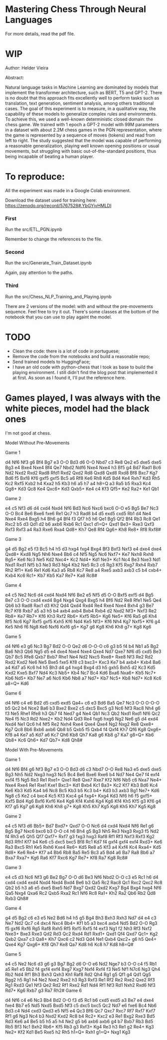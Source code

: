 # Mastering Chess Through Neural Languages

For more details, read the pdf file.

# WIP

Author: Helder Vieira

Abstract:

Natural language tasks in Machine Learning are dominated by models that implement the transformer architecture, such as BERT, T5 and GPT-2. There is no doubt that this approach fits excellently well to perform tasks such as translation, text generation, sentiment analysis, among others traditional cases. The goal of this experiment is to measure, in a qualitative way, the capability of these models to generalize complex rules and environments. To achieve this, we used a well-known deterministic closed domain: the chess game. We trained with 1 epoch a GPT-2 model with 99M parameters in a dataset with about 2.2M chess games in the PGN representation, where the game is represented by a sequence of moves (tokens) and read from left to right. The study suggested that the model was capable of performing a reasonable generalization, playing well known opening positions or usual movements, but struggling with basic out-of-the-standard positions, thus being incapable of beating a human player.


# To reproduce:

All the experiment was made in a Google Colab environment.

Download the dataset used for training here: https://zenodo.org/record/5767528#.YbGYjvHMLDI

### First

Run the src/ETL_PGN.ipynb

Remember to change the references to the file.

### Second

Run the src/Generate_Train_Dataset.ipynb

Again, pay attention to the paths.

### Third

Run the src/Chess_NLP_Training_and_Playing.ipynb

There are 2 versions of the model: with and without the pre-movements sequence. Feel free to try it out. There's some classes at the bottom of the notebook that you can use to play againt the model.

# TODO

- Clean the code: there is a lot of code in portuguese;
- Remove the code from the notebooks and build a reasonable repo;
- Send trained models to HuggingFace;
- I have an old code with python-chess that I took as base to build the playing environment. I still didn't find the blog post that implemented it at first. As soon as I found it, I'll put the reference here.


# Games played, I was always with the white pieces, model had the black ones

I'm not good at chess.

Model Without Pre-Movements

Game 1

d4 Nf6 Nf3 g6 Bf4 Bg7 e3 O-O Bd3 d6 O-O Nbd7 c3 Re8 Qe2 e5 dxe5 dxe5 Bg3 e4 Bxe4 Nxe4 Bf4 Qe7 Nbd2 Ndf6 Nxe4 Nxe4 h3 Bf5 g4 Bd7 Rad1 Bc6 Nd2 Nxd2 Rxd2 Rad8 Rfd1 Rxd2 Qxd2 Rd8 Qxd8 Qxd8 Rxd8 Bf8 Bxc7 Kg7 Bd6 f5 Bxf8 Kf6 gxf5 gxf5 Bc5 a6 Rf8 Ke6 Rh8 Kd5 Bd4 Ke4 Rxh7 Kd3 Rh5 Kc2 Rxf5 Kxb2 h4 Kxa2 h5 Kb3 h6 a5 h7 a4 h8=Q a3 Ra5 b5 Rxa3 Kc4 Qg8+ Kd3 Qc8 Ke4 Qxc6+ Kd3 Qxb5+ Ke4 c4 Kf3 Qf5+ Ke2 Ra2+ Ke1 Qb1

Game 2

e4 c5 Nf3 d6 d4 cxd4 Nxd4 Nf6 Bd3 Nc6 Nxc6 bxc6 O-O e5 Bg5 Be7 Nc3 O-O Bc4 Be6 Bxe6 fxe6 Re1 Qc7 h3 Rad8 b4 d5 exd5 cxd5 Rb1 d4 Ne4 Nxe4 Rxe4 Bxg5 h4 Bh6 g4 Bf4 f3 Qf7 h5 h6 Qe1 Bg5 Qf2 Bf4 Rb3 Rc8 Qe1 Rxc2 b5 d3 Qd1 d2 b6 axb6 Rxb6 Rc1 Qxc1 d1=Q+ Qxd1 Be3+ Rxe3 Qxf3 Rxf3 Rxf3 a4 Ra3 Rxe6 Rxa4 Qd8+ Kh7 Qe8 Rf4 Qg6+ Kh8 Re8+ Rf8 Rxf8#

Game 3

g4 d5 Bg2 e5 f3 Bc5 h4 h5 d3 hxg4 fxg4 Bxg4 Bf3 Bxf3 Nxf3 e4 dxe4 dxe4 Qxd8+ Kxd8 Ng5 Nh6 Nxe4 Bb6 c4 Nf5 Ng5 Nc6 Nxf7+ Ke7 Nxh8 Rxh8 Bg5+ Ke6 Nc3 Ne5 Kd2 Nxc4+ Kc2 Nd4+ Kd1 Ne3+ Kc1 Nc4 Be3 Nxe3 Nd1 Nxd1 Rxd1 Nf5 b3 Ne3 Rd3 Ng4 Kb2 Ne5 Rc3 c6 Rg3 Kf5 Rxg7 Rxh4 Rxb7 Rh2 Rf1+ Ke6 Re1 Kd6 Ka3 a5 Rb8 Kc7 Re8 a4 Rxe5 axb3 axb3 c5 b4 cxb4+ Kxb4 Kc6 Rc1+ Kb7 Kb5 Ka7 Re7+ Ka8 Rc8#

Game 4

e4 c5 Ne2 Nc6 d4 cxd4 Nxd4 Nf6 Be2 e5 Nf5 d5 O-O Bxf5 exf5 d4 Bg5 Be7 c3 O-O cxd4 exd4 Bg4 Nxg4 Qxg4 Bxg5 h4 Bf6 Nd2 Re8 Rfe1 Ne5 Qe4 Qb6 b3 Rad8 Rac1 d3 Kh2 Qd4 Qxd4 Rxd4 Re4 Rxe4 Nxe4 Bxh4 g3 Be7 Rc7 Kf8 Rxb7 a5 a3 h5 b4 axb4 axb4 Bxb4 Rxb4 d2 Nxd2 Nf3+ Nxf3 Re2 Rb8+ Ke7 Rb7+ Kf6 Kh3 Rxf2 Rb6+ Kxf5 Rb5+ Kg6 Ne5+ Kf6 Ra5 g6 Kh4 Rf5 Nc6 Kg7 Rxf5 gxf5 Kxh5 Kf6 Nd4 Ke5 Nf3+ Kf6 Nh4 Kg7 Nxf5+ Kf6 g4 Ke5 Nh6 f6 Ng8 Ke6 Nxf6 Kxf6 g5+ Kg7 g6 Kg8 Kh6 Kh8 g7+ Kg8 Kg6

Game 5

d4 Nf6 e3 g6 Nc3 Bg7 Bd2 O-O Qe2 d6 O-O-O c6 g3 b5 f4 b4 Nb1 a5 Bg2 Ba6 Nh3 Qb6 Ng5 d5 e4 dxe4 Nxe4 Nxe4 Qxe4 Nd7 Qxe7 Nf6 d5 cxd5 Be3 Qb7 Bc5 Rfe8 Qxb7 Bxb7 Rhe1 Ne4 Nd2 Nxc5 Rxe8+ Rxe8 Nf3 Re2 Rd2 Rxd2 Kxd2 Ne6 Ne5 Bxe5 fxe5 Kf8 c3 bxc3+ Kxc3 Ke7 b4 axb4+ Kxb4 Ba6 a4 Kd7 a5 Kc6 h4 h5 Bh3 d4 g4 hxg4 Bxg4 d3 h5 gxh5 Bxh5 d2 Kc3 Kd5 Kxd2 Kxe5 Bxf7 Nd4 Kc3 Nb5+ Kb4 Nc7 Bc4 Kd6 Bxa6 Nxa6+ Kb5 Nc7+ Kb6 Nd5+ Kb7 Ne7 a6 Nc6 Kb6 Nb8 a7 Nd7+ Kb7 Nc5+ Kb8 Nd7+ Kc8 Kc6 a8=Q+ Kd6

Game 6

d4 Nf6 c4 e6 Bd2 d5 cxd5 exd5 Qa4+ c6 e3 Bd6 Ba5 Qe7 Nc3 O-O O-O-O b5 Qc2 b4 Nce2 Ba6 b3 Bxe2 Bxe2 c5 dxc5 Bxc5 g3 Nc6 Nf3 Rac8 Nh4 g6 f3 Ne5 Rhe1 Rfe8 h3 Qb7 f4 Ned7 g4 Ne4 Qb1 Nc3 Qb2 Nxd1 Rxd1 Nf6 Qc2 Ne4 f5 Nc3 Rd2 Nxe2+ Kb2 Nd4 Qd3 Re4 fxg6 hxg6 Ng2 Ne6 g5 d4 exd4 Nxd4 Ne1 Qc6 h4 Nf5 Re2 Nxh4 Rxe4 Qxe4 Qxe4 Ng2 Nxg2 Re8 Qxe8+ Kg7 Qc8 Bb6 Bxb6 axb6 Qb8 b5 Qxb5 f5 Qxb4 f4 Qxf4 Kh7 Qf6 Kg8 Qxg6+ Kf8 a4 Ke7 a5 Kd7 a6 Kc7 Qh6 Kb8 Qh7 Ka8 g6 Kb8 g7 Ka7 g8=Q+ Kb6 Qb8+ Kc6 Qh6+ Kd7 Qb7+ Kd8 Qh8#



Model With Pre-Movements

Game 1

d4 Nf6 Bf4 g6 Nf3 Bg7 e3 O-O Bd3 d6 c3 Nbd7 O-O Re8 Na3 e5 dxe5 dxe5 Bg3 Nh5 Nd2 Nxg3 hxg3 Nc5 Bc4 Be6 Bxe6 Rxe6 b4 Nd7 Ne4 Qe7 f4 exf4 exf4 f5 Ng5 Re3 Re1 Rxe1+ Qxe1 Re8 Qxe7 Rxe7 Kf2 Nf6 Nb5 c6 Nxa7 Ne4+ Nxe4 Rxe4 Re1 Rxe1 Kxe1 Bxc3+ Kd1 Bxb4 Kc1 Ba3+ Kc2 Kf7 Kb3 Bd6 Kc4 Ke6 Kb3 Kd5 Ka4 b6 Nc8 Bc5 Kb3 b5 Kc3 b4+ Kd3 b3 axb3 Bg1 Ne7+ Kd6 Ng8 c5 Ke2 c4 bxc4 Kc5 Kf3 Kxc4 g4 fxg4+ Kxg4 Kd3 Nf6 h6 f5 gxf5+ Kxf5 Bd4 Kg6 Bxf6 Kxf6 Ke4 Kg6 Kf4 Kxh6 Kg4 Kg6 Kf4 Kh5 Kf5 g3 Kf6 g4 Kf7 g5 Kg7 g6 Kg8 Kh6 Kh8 g7+ Kg8 Kh5 Kh7 Kg5 Kg8 Kh5 Kh7 Kg5 Kg8

Game 2

e4 c5 Nf3 d6 Bb5+ Bd7 Bxd7+ Qxd7 O-O Nc6 d4 cxd4 Nxd4 Nf6 Re1 g6 Bg5 Bg7 Nxc6 bxc6 b3 O-O c4 h6 Bh4 g5 Bg3 Nh5 Re3 Nxg3 Rxg3 f5 Nd2 f4 Rh3 e5 Qh5 Qf7 Qxf7+ Rxf7 g3 fxg3 hxg3 Raf8 Rf1 Rf3 Nxf3 Rxf3 Kg2 Rd3 Rfh1 Kf7 b4 Ke6 c5 dxc5 bxc5 Bf8 Rc1 Kd7 f4 gxf4 gxf4 exf4 Rxd3+ Ke6 Ra3 Bxc5 Rh1 Ke5 Rxh6 Kxe4 Re6+ Kd5 Re8 a5 Kf3 a4 Kxf4 Kc4 Rxa4+ Kd5 Rd8+ Ke6 Re4+ Kf7 a4 Bb6 Rb8 Ba5 Re5 Bc3 a5 Bd4 a6 Ba7 Ra8 Bb6 a7 Bxa7 Rxa7+ Kg6 Ra6 Kf7 Rxc6 Kg7 Re7+ Kf8 Ra7 Kg8 Rc8#

Game 3

e4 c5 d3 Nc6 Nf3 g6 Be2 Bg7 O-O d6 Be3 Nf6 Nbd2 O-O c3 e5 Rc1 h6 d4 cxd4 cxd4 exd4 Nxd4 Nxd4 Bxd4 Be6 b3 Qa5 Rc2 Rac8 Qc1 Rxc2 Qxc2 Rc8 Qb2 b5 h3 a6 e5 dxe5 Bxe5 Nd7 Bxg7 Qxd2 Qxd2 Kxg7 Bg4 Bxg4 hxg4 Nf6 Qa5 Nxg4 Qxa6 Rc2 Qxb5 Rxa2 Rc1 Nf6 Rc8 Ra1+ Kh2 Ra2 Qb6 Rb2 Qd8 Rxb3 Qh8#

Game 4

g4 d5 Bg2 c6 e3 e5 Ne2 Bd6 h4 h5 g5 Bg4 Bh3 Bxh3 Rxh3 Nd7 d4 e4 c3 Ne7 Nd2 Qc7 c4 dxc4 Nxc4 Bb4+ Kf1 b5 a3 bxc4 axb4 Nd5 Bd2 O-O Rg3 f5 gxf6 Rxf6 Rg5 Raf8 Rxh5 Rf5 Rxf5 Rxf5 f4 exf3 Ng1 f2 Nh3 Rf3 Nxf2 Nxe3+ Bxe3 Rxe3 Qd2 Rd3 Qc2 Rxd4 Rd1 Rxd1+ Qxd1 Qf4 Qxd7 Qc1+ Kg2 Qxb2 Qxa7 c3 Qa8+ Kh7 Qxc6 c2 Nd3 Qd4 Ne1 Qxb4 Qxc2+ g6 h5 Qe4+ Qxe4 Kg7 Qxg6+ Kf8 Qh7 Ke8 Qa7 Kd8 h6 Kc8 h7 Kd8 h8=Q#

Game 5

e4 c5 Ne2 Nc6 d3 g6 g3 Bg7 Bg2 d6 O-O e6 Nd2 Nge7 b3 O-O c4 f5 Rb1 a5 Re1 e5 Bb2 f4 gxf4 exf4 Bxg7 Kxg7 Nxf4 Rxf4 f3 Ne5 Nf1 N7c6 Ng3 Qh4 Rb2 Nd4 Rf1 Bh3 Bxh3 Qxh3 Kh1 Raf8 Rd2 Qh4 Rg1 g5 Qf1 g4 Qd1 Qg5 Rgg2 h5 Rg1 h4 Ne2 Nxe2 Rxe2 h3 Rg3 Rxf3 Re1 Rf2 Re2 Rxe2 Qxe2 Rf3 Rg1 Rxd3 Qe1 Nf3 Qe2 Rd2 Rf1 Rxe2 Rd1 Nd4 Rf1 Nf3 Rd1 Nxh2 Rxd6 Nf3 Rd7+ Kg6 Rxb7 g3 Ra7 Rh2#
Game 6

d4 Nf6 c4 e6 Nc3 Bb4 Bd2 O-O f3 d5 Rc1 b6 cxd5 exd5 a3 Be7 e4 dxe4 fxe4 Bb7 e5 Nd5 Nxd5 Bxd5 Nf3 c5 dxc5 bxc5 Qc2 Nd7 e6 fxe6 Bc4 Nb6 Bd3 c4 Nd4 cxd3 Qxd3 e5 Nf5 e4 Qc3 Bf6 Qc7 Qxc7 Rxc7 Rf7 Rxf7 Kxf7 Rf1 g6 Ng3 Nc4 b3 Nxd2 Kxd2 Rc8 b4 Rc2+ Kxc2 e3 Re1 Bxg2 Rxe3 Bd5 Rd3 Ke6 a4 Be5 b5 h5 a5 h4 Ne2 g5 b6 axb6 axb6 g4 b7 Bxb7 Rb3 Bd5 Rb5 Bf3 Nc1 Bxh2 Rb6+ Kf5 Rb3 g3 Rxf3+ Kg4 Re3 h3 Re1 g2 Re4+ Kg3 Ne2+ Kf2 Kd1 Be5 Rxe5 h2 Rh5 h1=Q+ Rxh1 g1=Q+ Nxg1 Kg3


